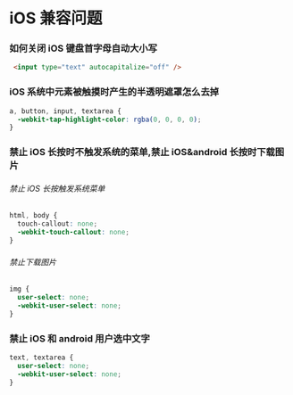 # iOS 兼容问题

### 如何关闭 iOS 键盘首字母自动大小写

```html
 <input type="text" autocapitalize="off" />
```

### iOS 系统中元素被触摸时产生的半透明遮罩怎么去掉

```css
a, button, input, textarea {
  -webkit-tap-highlight-color: rgba(0, 0, 0, 0);
}
```

### 禁止 iOS 长按时不触发系统的菜单,禁止 iOS&android 长按时下载图片

###### 禁止 iOS 长按触发系统菜单

```css
html, body {
  touch-callout: none;
  -webkit-touch-callout: none;
}
```

###### 禁止下载图片

```css
img {
  user-select: none;
  -webkit-user-select: none;
}
```

### 禁止 iOS 和 android 用户选中文字

```css
text, textarea {
  user-select: none;
  -webkit-user-select: none;
}
```

